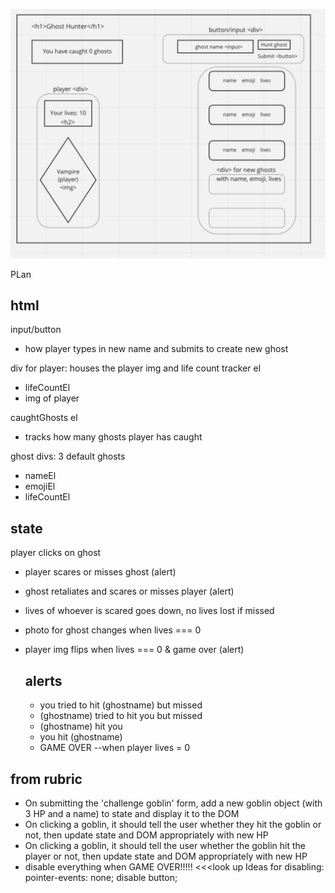 ![wireframe for fighter-game](./assets/ghost-hunter-wireframe.png)

<!-- ## The Golden Rule:

🦸 🦸‍♂️ `Stop starting and start finishing.` 🏁

If you work on more than one feature at a time, you are guaranteed to multiply your bugs and your anxiety.

## Making a plan

1. **Make a drawing of your app. Simple "wireframes"**
1. **Look at the drawing and name the HTML elements you'll need to realize your vision**
1. **Look at the drawing and imagine using the app. What _state_ do you need to track?**
1. **For each HTML element ask: Why do I need this? (i.e., "we need div to display the results in")**
1. **Once we know _why_ we need each element, think about how to implement the "Why" as a "How" (i.e., `resultsEl.textContent = newResults`)**
1. **Find all the 'events' (user clicks, form submit, on load etc) in your app. Ask one by one, "What happens when" for each of these events. Does any state change? Does any DOM update?**
1. **Think about how to validate each of your features according to a Definition of Done. (Hint: console.log usually helps here.)**
1. **Consider what features _depend_ on what other features. Use this dependency logic to figure out what order to complete tasks.**

Additional considerations:

-   Ask: which of your HTML elements need to be hard coded, and which need to be dynamically generated?
-   Consider your data model.
    -   What kinds of objects (i.e., Dogs, Friends, Todos, etc) will you need?
    -   What are the key/value pairs?
    -   What arrays might you need?
    -   What needs to live in a persistence layer?
-   Is there some state we need to initialize?
-   Ask: should any of this work be abstracted into functions? (i.e., is the work complicated? can it be reused?) -->

PLan

## html
input/button
- how player types in new name and submits to create new ghost

div for player: houses the player img and life count tracker el
- lifeCountEl
- img of player

caughtGhosts el
- tracks how many ghosts player has caught

ghost divs: 3 default ghosts
- nameEl
- emojiEl
- lifeCountEl

## state
<!-- player lifeCount
- alert when ghost 'scares' player -->

<!-- ghosts (lifeCount, name, emoji)
 - alerts
 - emoji changes from ghost 👻  to tombstone 🪦 when ghost lives = 0
 - default ghost 'Dearly Departed#1-50' w/ 3 lives -->
 
<!-- caughtGhostsEl counter
 - adds 1 when ghost lives === 0 -->

<!-- ## events 
player clicks hunt ghost button
- new ghost is made w/ default or chosen name, assigned 3 lives
- ghost is pushed into the array -->

player clicks on ghost
- player scares or misses ghost (alert)
- ghost retaliates and scares or misses player (alert)
- lives of whoever is scared goes down, no lives lost if missed
- photo for ghost changes when lives === 0
- player img flips when lives === 0 & game over (alert)

    ## alerts
    - you tried to hit (ghostname) but missed
    - (ghostname) tried to hit you but missed
    - (ghostname) hit you
    - you hit (ghostname)
    - GAME OVER
        --when player lives = 0

## from rubric
- On submitting the 'challenge goblin' form, add a new goblin object (with 3 HP and a name) to state and display it to the DOM
- On clicking a goblin, it should tell the user whether they hit the goblin or not, then update state and DOM appropriately with new HP
- On clicking a goblin, it should tell the user whether the goblin hit the player or not, then update state and DOM appropriately with new HP
- disable everything when GAME OVER!!!!! <<<look up
    Ideas for disabling:
        pointer-events: none;
        disable button;


